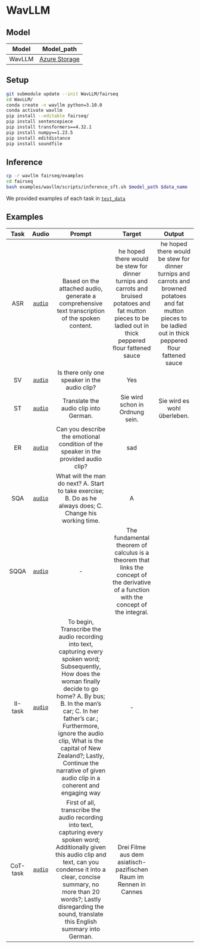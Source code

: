 # WavLLM

## Model
| Model |  Model_path |
| :-----: | :-----: |
| WavLLM | [Azure Storage](https://valle.blob.core.windows.net/share/wavllm/final.pt?sv=2021-10-04&st=2024-03-22T11%3A04%3A00Z&se=2025-05-23T11%3A04%3A00Z&sr=b&sp=r&sig=K77BMU5ZMqGnwYrTUsVI26fFQB53rneekGplm4liZ8M%3D)|

## Setup

```bash
git submodule update --init WavLLM/fairseq
cd WavLLM/
conda create -n wavllm python=3.10.0
conda activate wavllm
pip install --editable fairseq/
pip install sentencepiece
pip install transformers==4.32.1
pip install numpy==1.23.5
pip install editdistance
pip install soundfile
```

## Inference
```bash
cp -r wavllm fairseq/examples
cd fairseq
bash examples/wavllm/scripts/inference_sft.sh $model_path $data_name
```
We provided examples of each task in [`test_data`](wavllm/test_data)

## Examples
| Task |  Audio | Prompt |  Target |  Output |
| :-----: | :-----: | :-----: | :-----: | :-----: |
| ASR | [`audio`](wavllm/test_data/audio/asr.flac) | Based on the attached audio, generate a comprehensive text transcription of the spoken content. | he hoped there would be stew for dinner turnips and carrots and bruised potatoes and fat mutton pieces to be ladled out in thick peppered flour fattened sauce | he hoped there would be stew for dinner turnips and carrots and browned potatoes and fat mutton pieces to be ladled out in thick peppered flour fattened sauce  |
| SV | [`audio`](wavllm/test_data/audio/sv.wav) | Is there only one speaker in the audio clip? | Yes |   |
| ST | [`audio`](wavllm/test_data/audio/st.flac) | Translate the audio clip into German. | Sie wird schon in Ordnung sein. | Sie wird es wohl überleben.  |
| ER | [`audio`](wavllm/test_data/audio/emo.wav) | Can you describe the emotional condition of the speaker in the provided audio clip? | sad |   |
| SQA | [`audio`](wavllm/test_data/audio/sqa.wav) | What will the man do next? A. Start to take exercise; B. Do as he always does; C. Change his working time. | A |   |
| SQQA | [`audio`](wavllm/test_data/audio/sqqa.wav) | - | The fundamental theorem of calculus is a theorem that links the concept of the derivative of a function with the concept of the integral. |   |
| II-task | [`audio`](wavllm/test_data/audio/II-task.wav) | To begin, Transcribe the audio recording into text, capturing every spoken word; Subsequently, How does the woman finally decide to go home? A. By bus; B. In the man’s car; C. In her father’s car.; Furthermore, ignore the audio clip, What is the capital of New Zealand?; Lastly, Continue the narrative of given audio clip in a coherent and engaging way |  - |   |
| CoT-task | [`audio`](wavllm/test_data/audio/CoT-task.wav) | First of all, transcribe the audio recording into text, capturing every spoken word; Additionally given this audio clip and text, can you condense it into a clear, concise summary, no more than 20 words?; Lastly disregarding the sound, translate this English summary into German. | Drei Filme aus dem asiatisch-pazifischen Raum im Rennen in Cannes |   |
